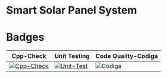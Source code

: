 # Smart Solar Panel System

# Badges
| Cpp-Check | Unit Testing | Code Quality-Codiga |
|-----------|---------------------|--------------|
| [![Cpp-Check](https://github.com/nimishpalod/M2_EmbSys/actions/workflows/CppCheck.yml/badge.svg)](https://github.com/nimishpalod/M2_EmbSys/actions/workflows/CppCheck.yml) | [![Unit-Test](https://github.com/nimishpalod/M2_EmbSys/actions/workflows/UnitTest.yml/badge.svg)](https://github.com/nimishpalod/M2_EmbSys/actions/workflows/UnitTest.yml)| ![Codiga](https://api.codiga.io/project/31753/status/svg) | 
